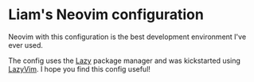 # Liam's Neovim configuration

Neovim with this configuration is the best development environment I've ever used.

The config uses the [Lazy](https://github.com/folke/lazy.nvim) package manager and was kickstarted using [LazyVim](https://www.lazyvim.org/). I hope you find this config useful!
